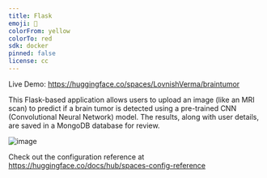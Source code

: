 ```yaml
---
title: Flask
emoji: 🚀
colorFrom: yellow
colorTo: red
sdk: docker
pinned: false
license: cc
---
```


Live Demo: https://huggingface.co/spaces/LovnishVerma/braintumor

This Flask-based application allows users to upload an image (like an MRI scan) to predict if a brain tumor is detected using a pre-trained CNN (Convolutional Neural Network) model. The results, along with user details, are saved in a MongoDB database for review.

![image](https://github.com/user-attachments/assets/5f7797f6-403b-4baa-aa16-062b2a94e96f)





Check out the configuration reference at https://huggingface.co/docs/hub/spaces-config-reference
